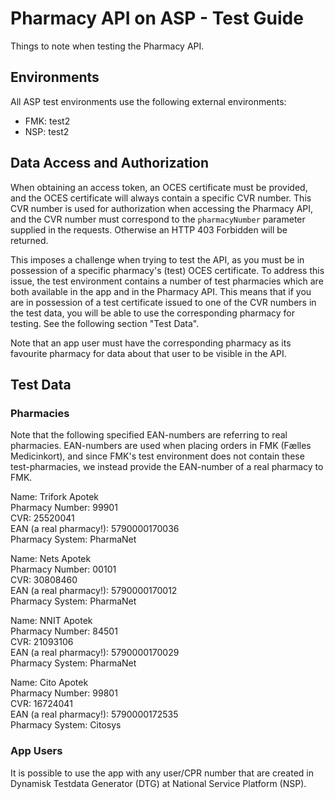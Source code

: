 # Pharmacy API on ASP - Test Guide

Things to note when testing the Pharmacy API.

## Environments

All ASP test environments use the following external environments:

- FMK: test2
- NSP: test2

## Data Access and Authorization

When obtaining an access token, an OCES certificate must be provided, and the OCES certificate will always contain a
specific CVR number. This CVR number is used for authorization when accessing the Pharmacy API, and the CVR number must
correspond to the `pharmacyNumber` parameter supplied in the requests. Otherwise an HTTP 403 Forbidden will be returned.

This imposes a challenge when trying to test the API, as you must be in possession of a specific pharmacy's (test) OCES
certificate. To address this issue, the test environment contains a number of test pharmacies which are both available
in the app and in the Pharmacy API. This means that if you are in possession of a test certificate issued to one of the
CVR numbers in the test data, you will be able to use the corresponding pharmacy for testing. See the following section
"Test Data".

Note that an app user must have the corresponding pharmacy as its favourite pharmacy for data about that user to be
visible in the API.

## Test Data

### Pharmacies

Note that the following specified EAN-numbers are referring to real pharmacies. EAN-numbers are used when placing orders in
FMK (Fælles Medicinkort), and since FMK's test environment does not contain these test-pharmacies, we instead provide the
EAN-number of a real pharmacy to FMK.

Name: Trifork Apotek\
Pharmacy Number: 99901\
CVR: 25520041\
EAN (a real pharmacy!): 5790000170036\
Pharmacy System: PharmaNet

Name: Nets Apotek\
Pharmacy Number: 00101\
CVR: 30808460\
EAN (a real pharmacy!): 5790000170012\
Pharmacy System: PharmaNet

Name: NNIT Apotek\
Pharmacy Number: 84501\
CVR: 21093106\
EAN (a real pharmacy!): 5790000170029\
Pharmacy System: PharmaNet

Name: Cito Apotek\
Pharmacy Number: 99801\
CVR: 16724041\
EAN (a real pharmacy!): 5790000172535\
Pharmacy System: Citosys

### App Users

It is possible to use the app with any user/CPR number that are created in Dynamisk Testdata Generator (DTG) at National
Service Platform (NSP).
